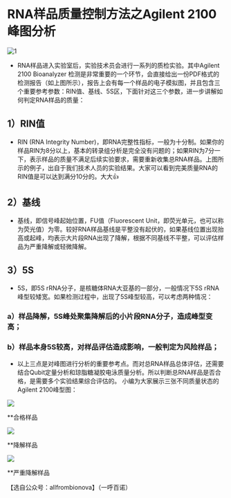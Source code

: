 # RNA样品质量控制方法之Agilent 2100 峰图分析
![1](http://mmbiz.qpic.cn/mmbiz_png/d4n6H8VhWUMt67WnllQh8CzfAdlTaFwcLgGgpg9I50G8KwjXRkLm9eFmoWFGJxSvNzwdB4epGUlicjz0aX1rB7g/640?wx_fmt=png&wxfrom=5&wx_lazy=1)
- RNA样品进入实验室后，实验技术员会进行一系列的质检实验。其中Agilent 2100 Bioanalyzer 检测是非常重要的一个环节，会直接给出一份PDF格式的检测报告（如上图所示），报告上会有每一个样品的电子模拟图，并且包含三个重要参考参数：RIN值、基线、5S区，下面针对这三个参数，进一步讲解如何判定RNA样品的质量：
## 1）RIN值
- RIN (RNA Integrity Number)，即RNA完整性指标，一般为十分制。如果你的样品RIN为8分以上，基本的转录组分析是完全没有问题的；如果RIN为7分一下，表示样品的质量不满足后续实验要求，需要重新收集总RNA样品。上图所示的例子，出自于我们技术人员的实验结果。大家可以看到完美质量RNA的RIN值是可以达到满分10分的。大大👍
## 2）基线
- 基线，即信号峰起始位置，FU值（Fluorescent Unit，即荧光单元，也可以称为荧光值）为零。较好RNA样品基线是平整没有起伏的，如果基线位置出现抬高或起峰，均表示大片段RNA出现了降解，根据不同基线不平整，可以评估样品为严重降解或轻微降解。
## 3）5S
- 5S，即5S rRNA分子，是核糖体RNA大亚基的一部分，一般情况下5S rRNA峰型较矮宽。如果检测过程中，出现了5S峰型较高，可以考虑两种情况：
### a）样品降解，5S峰处聚集降解后的小片段RNA分子，造成峰型变高；
### b）样品本身5S较高，对样品评估造成影响，一般判定为风险样品；
- 以上三点是对峰图进行分析的重要参考点。而对总RNA样品总体评估，还需要结合Qubit定量分析和琼脂糖凝胶电泳质量分析。所以判断总RNA样品是否合格，是需要多个实验结果综合评估的。
小编为大家展示三张不同质量状态的Agilent 2100峰型图：

![](http://mmbiz.qpic.cn/mmbiz_png/d4n6H8VhWUMt67WnllQh8CzfAdlTaFwcEvpPqoU8giaROaNicBSGjxK67CsGW2wQTew6LDcUoRHroxKoJuvoKRZQ/640?wx_fmt=png&wxfrom=5&wx_lazy=1)

**合格样品

![](http://mmbiz.qpic.cn/mmbiz_png/d4n6H8VhWUMt67WnllQh8CzfAdlTaFwcic3emQfGT4XufkMeodpQiaeFxbZ8krnJ68Tn66LZlywxBVmvk2l4tyibQ/640?wx_fmt=png&wxfrom=5&wx_lazy=1)

**降解样品

![](http://mmbiz.qpic.cn/mmbiz_png/d4n6H8VhWUMt67WnllQh8CzfAdlTaFwc2L3R34Kw6frmBdhboibPZUPQiaxpicC5DtHEZwFkT3rjFeT7kAtTNvMPw/640?wx_fmt=png&wxfrom=5&wx_lazy=1)

**严重降解样品

【选自公众号：allfrombionova】（一呼百诺）

